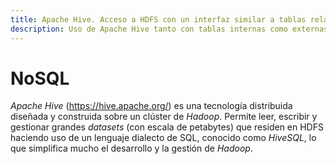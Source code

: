```yaml
---
title: Apache Hive. Acceso a HDFS con un interfaz similar a tablas relacionales mediante SQL.
description: Uso de Apache Hive tanto con tablas internas como externas, realizando joins entre diferentes archivos HDFS. Particionado y bucketing de los datos.
---
```


# NoSQL

*Apache Hive* (<https://hive.apache.org/>) es una tecnología distribuida diseñada y construida sobre un clúster de *Hadoop*. Permite leer, escribir y gestionar grandes *datasets* (con escala de petabytes) que residen en HDFS haciendo uso de un lenguaje dialecto de SQL, conocido como *HiveSQL*, lo que simplifica mucho el desarrollo y la gestión de *Hadoop*.
